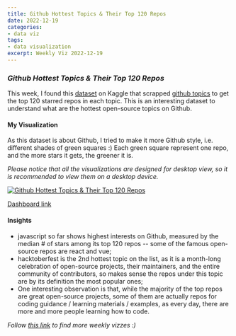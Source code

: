 ```yaml
---
title: Github Hottest Topics & Their Top 120 Repos
date: 2022-12-19
categories:
- data viz
tags:
- data visualization
excerpt: Weekly Viz 2022-12-19
---
```


### *Github Hottest Topics & Their Top 120 Repos*

This week, I found this [dataset](https://www.kaggle.com/datasets/jishnukoliyadan/github-topics-star-count) on Kaggle that scrapped [github topics](https://github.com/topics) to get the top 120 starred repos in each topic. This is an interesting dataset to understand what are the hottest open-source topics on Github.  

#### My Visualization

As this dataset is about Github, I tried to make it more Github style, i.e. different shades of green squares :) Each green square represent one repo, and the more stars it gets, the greener it is.  

*Please notice that all the visualizations are designed for desktop view, so it is recommended to view them on a desktop device.*  

<div class='tableauPlaceholder' id='viz1671513852329' style='position: relative'>
  <noscript><a href='#'>
    <img alt='Github Hottest Topics &amp; Their Top 120 Repos ' src='https:&#47;&#47;public.tableau.com&#47;static&#47;images&#47;20&#47;20221219GithubHottestTopicsTheirTop120Repos&#47;GithubHottestTopicsTheirTop120Repos&#47;1_rss.png' style='border: none' />
    </a></noscript>
  <object class='tableauViz'  style='display:none;'>
    <param name='host_url' value='https%3A%2F%2Fpublic.tableau.com%2F' />
    <param name='embed_code_version' value='3' />
    <param name='site_root' value='' />
    <param name='name' value='20221219GithubHottestTopicsTheirTop120Repos&#47;GithubHottestTopicsTheirTop120Repos' />
    <param name='tabs' value='no' />
    <param name='toolbar' value='yes' />
    <param name='static_image' value='https:&#47;&#47;public.tableau.com&#47;static&#47;images&#47;20&#47;20221219GithubHottestTopicsTheirTop120Repos&#47;GithubHottestTopicsTheirTop120Repos&#47;1.png' />
    <param name='animate_transition' value='yes' />
    <param name='display_static_image' value='yes' />
    <param name='display_spinner' value='yes' />
    <param name='display_overlay' value='yes' />
    <param name='display_count' value='yes' />
    <param name='language' value='en-US' />
    <param name='filter' value='publish=yes' />
  </object></div>              
  <script type='text/javascript'>               
  var divElement = document.getElementById('viz1671513852329');    
  var vizElement = divElement.getElementsByTagName('object')[0];                 
  if ( divElement.offsetWidth > 800 ) { vizElement.style.width='600px';vizElement.style.height='627px';} else if ( divElement.offsetWidth > 500 ) { vizElement.style.width='600px';vizElement.style.height='627px';} else { vizElement.style.width='100%';vizElement.style.height='727px';}                     var scriptElement = document.createElement('script');             
  scriptElement.src = 'https://public.tableau.com/javascripts/api/viz_v1.js';     
  vizElement.parentNode.insertBefore(scriptElement, vizElement);              
</script>  

[Dashboard link](https://public.tableau.com/views/20221219GithubHottestTopicsTheirTop120Repos/GithubHottestTopicsTheirTop120Repos?:language=en-US&publish=yes&:display_count=n&:origin=viz_share_link)
  
#### Insights
* javascript so far shows highest interests on Github, measured by the median # of stars among its top 120 repos -- some of the famous open-source repos are react and vue;  
* hacktoberfest is the 2nd hottest topic on the list, as it is a month-long celebration of open-source projects, their maintainers, and the entire community of contributors, so makes sense the repos under this topic are by its definition the most popular ones;  
* One interesting observation is that, while the majority of the top repos are great open-source projects, some of them are actually repos for coding guidance / learning materials / examples, as every day, there are more and more people learning how to code.  
    
*Follow [this link](https://yudong-94.github.io/personal-website/project/WeeklyViz2022/) to find more weekly vizzes :)*

